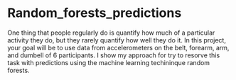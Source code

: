 # Random_forests_predictions
One thing that people regularly do is quantify how much of a particular activity they do, but they rarely quantify how well they do it. In this project, your goal will be to use data from accelerometers on the belt, forearm, arm, and dumbell of 6 participants.
I show my approach for try to resorve this task with predictions using the machine learning techininque random forests.
